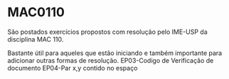 # MAC0110
São postados exercícios propostos com resolução pelo IME-USP da disciplina MAC 110.

Bastante útil para aqueles que estão iniciando e também importante para adicionar outras formas de resolução.
EP03-Codigo de Verificação de documento
EP04-Par x,y contido no espaço 
